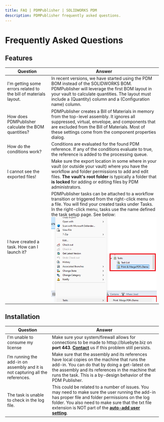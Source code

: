 ```yaml
---
title: FAQ | PDMPublisher | SOLIDWORKS PDM
description: PDMPublisher frequently asked questions.
---
```

# Frequently Asked Questions

## Features

| Question | Answer |
|---|---|
| I'm getting some errors related to the bill of materials layout. | In recent versions, we have started using the PDM BOM instead of the SOLIDWORKS BOM. PDMPublisher will leverage the first BOM layout in your vault to calculate quantities. The layout must include a <RefCount> (Quantity) column and a <Configuration> (Configuration name) column. |
| How does PDMPublisher calculate the BOM quantities? | PDMPublisher creates a Bill of Materials in memory from the top-level assembly. It ignores all suppressed, virtual, envelope, and components that are excluded from the Bill of Materials. Most of these settings come from the component properties dialog. |
| How do the conditions work? | Conditions are evaluated for the found PDM reference. If any of the conditions evaluate to true, the reference is added to the processing queue. |
| I cannot see the exported files! | Make sure the export location in some where in your vault (or outside your vault) where you have the workflow and folder permissions to add and edit files. **The vault's root folder** is typically a folder that **is locked** for adding or editing files by PDM administrators. |
| I have created a task. How can I launch it?  | PDMPublisher tasks can be attached to a workflow transition or triggered from the right-click menu on a file. You will find your created tasks under Tasks. In the right-click menu, tasks use the name defined the task setup page. See below: <img src="../images/pdmpublisher_rmb.png"/> |



## Installation

|Question|Answer|
|---|---|
|I'm unable to consume my license|Make sure your system/firewall allows for connections to be made to httsp://bluebyte.biz on **port 443**. **[Contact](https://bluebyte.biz/contact/)** us if this problem still persists.|
|I’m running the add-in on assembly and it is not capturing all the references.|Make sure that the assembly and its references have local copies on the machine that runs the add-in. You can do that by doing a get-latest on the assembly and its references in the machine that runs the task. This is a by-design behavior of the PDM Publisher.|
|The task is unable to check in the log file.|This could be related to a number of issues. You may need to make sure the user running the add-in has proper file and folder permissions on the log folder. You also need to make sure that the txt file extension is NOT part of the **[auto-add user setting](https://help.solidworks.com/2017/english/enterprisepdm/admin/idd_page_file_adding.htm)**.|